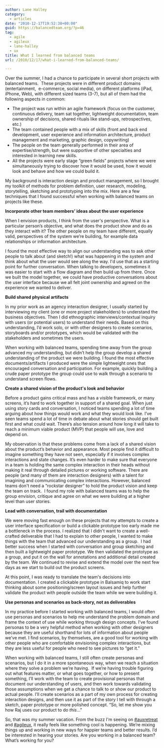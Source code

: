 ```yaml
---
author: Lane Halley
category:
  - articles
date: "2010-12-17T19:52:38+00:00"
guid: https://balancedteam.org/?p=46
tag:
  - agile
  - agileux
  - lane-halley
  - ux
title: What I learned from balanced teams
url: /2010/12/17/what-i-learned-from-balanced-teams/

---
```

Over the summer, I had a chance to participate in several short projects with balanced teams.  These projects were in different product domains (entertainment,  e-commerce, social media), on different platforms (iPad, iPhone, Web), with different sized teams (3-7), but all of them had the following aspects in common:

- The project was run within an agile framework (focus on the customer, continuous delivery, team sat together, lightweight documentation, team ownership of decisions, shared rituals like stand-ups, retrospectives, etc.)
- The team contained people with a mix of skills (front and back end development, user experience and information architecture, product management and marketing, graphic design, copywriting)
- The people on the team generally performed in their area of expertise/strength, but were supportive of other specialties and interested in learning new skills.
- All the projects were early stage “green fields” projects where we were simultaneously trying to discover how it would be used, how it would look and behave and how we could build it.

My background is interaction design and product management, so I brought my toolkit of methods for problem definition, user research, modeling, storytelling, sketching and prototyping into the mix. Here are a few techniques that I found successful when working with balanced teams on projects like these.

**Incorporate other team members’ ideas about the user experience**

When I envision products, I think from the user's perspective. What is a particular person’s objective, and what does the product show and do as they interact with it? The other people on my team have different, equally valid, perspectives of the system we’re building, for example data relationships or information architecture.

I found the most effective way to align our understanding was to ask other people to talk about (and sketch!) what was happening in the system and think about what the user would see along the way. I'd use that as a starting point for further conversation. When talking to developers, sometimes it was easier to start with a flow diagram and then build up from there. Once we built the model together, we could have productive conversations about the user interface because we all felt joint ownership and agreed on the experience we wanted to deliver.

**Build shared physical artifacts**

In my prior work as an agency interaction designer, I usually started by interviewing my client (one or more project stakeholders) to understand the business objectives. Then I did ethnographic interviews/contextual inquiry with users (or potential users) to understand their needs. Based on this understanding, I’d work solo, or with other designers to create scenarios, storyboards and/or prototypes, which would be validated with the stakeholders and sometimes the users.

When working with balanced teams, spending time away from the group advanced my understanding, but didn’t help the group develop a shared understanding of the product we were building. I found the most effective documents/artifacts I produced were the simple lightweight ones that encouraged conversation and participation. For example, quickly building a crude paper prototype the group could use to walk through a scenario to understand screen flows.

**Create a shared vision of the product's look and behavior**

Before a product gains critical mass and has a visible framework, or many screens, it’s hard to work together in support of a shared goal. When just using story cards and conversation, I noticed teams spending a lot of time arguing about how things would work and what they would look like. I’ve seen teams spend a lot of time in debate about what stories should get built first and what could wait. There’s also tension around how long it will take to reach a minimum viable product (MVP) that people will use, love and depend on.

My observation is that these problems come from a lack of a shared vision about the product’s behavior and appearance. Most people find it difficult to imagine something they have not seen, especially if it involves complex interactions and state changes. It’s even harder to make sure that everyone in a team is holding the same complex interaction in their heads without making it real through detailed pictures or working software. There are people (and many of them are interaction designers) with a talent for imagining and communicating complex interactions. However, balanced teams don't need a “rockstar designer” to hold the product vision and keep the team on track.  I found my role with balanced teams was to help the group envision, critique and agree on what we were building at a higher level than user stories.

**Lead with conversation, trail with documentation**

We were moving fast enough on these projects that my attempts to create a user interface specification or build a clickable prototype too early made me a bottleneck in the process. I realized that I didn't want to create a well-crafted deliverable that I had to explain to other people, I wanted to make things with the team that advanced our understanding as a group.  I had better success when I started with conversation and group sketching and then built a lightweight paper prototype. We then validated the prototype as a group, and put it on the wall for annotations and additional detail created by the team. We continued to revise and extend the model over the next few days as we start to build out the product screens.

At this point, I was ready to translate the team's decisions into documentation. I created a clickable prototype in Balsamiq to work start thinking about some positioning/screen layout issues and help further validate the product with people outside the team while we were building it.

**Use personas and scenarios as back-story, not as deliverables**

In my practice before I started working with balanced teams, I would often use personas and scenarios to help me understand the problem domain and frame the context of use while working through design concepts. I’ve found personas to be a very helpful method when working with other designers because they are useful shorthand for lots of information about people we’ve met. I find scenarios, by themselves, are a good tool for working with other people who are comfortable envisioning complex interactions, but they are less useful for people who need to see pictures to “get it.”

When working with balanced teams, I still often create personas and scenarios, but I do it in a more spontaneous way, when we reach a situation where they solve a problem we’re having.  If we’re having trouble figuring out what features matter, or what goes together, or how to present something, I’ll work with the team to create provisional personas that document our understanding of users, and then work towards validating those assumptions when we get a chance to talk to or show our product to actual people. I’ll create scenarios as a part of my own process for creating interaction designs, and then use it as part of the story I tell with through a sketch, paper prototype or more polished concept. “So, let me show you how Raj uses our product to do _this_…”

So, that was my summer vacation. From the buzz I'm seeing on [#auxretreat](http://twitter.com/#search?q=%23auxretreat "#auxretreat") and [#agileux](http://twitter.com/#search?q=%23agileux "#agileux"), it really feels like something cool is happening. We’re mixing things up and working in new ways for happier teams and better results. I’d be interested in hearing your stories. Are you working in a balanced team? What’s working for you?
